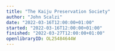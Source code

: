 ```yaml
---
title: "The Kaiju Preservation Society"
author: "John Scalzi"
date: "2022-03-16T12:00:00+01:00"
started: "2022-03-16T12:00:00+01:00"
finished: "2022-03-27T12:00:00+01:00"
openlibraryID: OL25484644W
---
```

